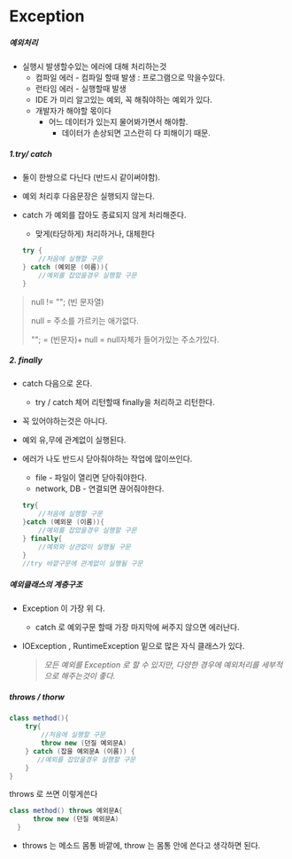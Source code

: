 # Exception

##### 예외처리

- 실행시 발생할수있는 에러에 대해 처리하는것
  - 컴파일 에러 - 컴파일 할때 발생 : 프로그램으로 막을수있다.
  - 런타임 에러 - 실행할때 발생 
  - IDE 가 미리 알고있는 예외, 꼭 해줘야하는 예외가 있다.
  - 개발자가 해야할 몫이다 
    - 어느 데이터가 있는지 물어봐가면서 해야함.
      - 데이터가 손상되면 고스란히 다 피해이기 때문.

##### 1.try/ catch

- 둘이 한쌍으로 다닌다 (반드시 같이써야함).

- 예외 처리후 다음문장은 실행되지 않는다.

- catch 가 예외를 잡아도 종료되지 않게 처리해준다.

  - 맞게(타당하게) 처리하거나, 대체한다

  ```java
  try {
      //처음에 실행할 구문
  } catch (예외문 (이름)){
      //예외를 잡았을경우 실행할 구문
  }
  ```

  

>null != ""; (빈 문자열)
>
>null = 주소를 가르키는 애가없다.
>
>""; = (빈문자)+ null = null자체가 들어가있는 주소가있다.



##### 2. finally

- catch 다음으로 온다.
  - try / catch 체어 리턴할때 finally을 처리하고 리턴한다.

- 꼭 있어야하는것은 아니다.
- 예외 유,무에 관계없이 실행된다. 
- 에러가 나도 반드시 닫아줘야하는 작업에 많이쓰인다.
  - file - 파일이 열리면 닫아줘야한다.
  - network, DB - 연결되면 끊어줘야한다.

  ```java
  try{
      //처음에 실행할 구문
  }catch (예외문 (이름)){
      //예외를 잡았을경우 실행할 구문
  } finally{
      //예외와 상관없이 실행될 구문
  }
  //try 바깥구문에 관계없이 실행될 구문
  ```

  

##### 예외클래스의 계층구조

- Exception 이 가장 위 다.
  - catch 로 예외구문 할때 가장 마지막에 써주지 않으면 에러난다.

- IOException , RuntimeException 밑으로 많은 자식 클래스가 있다.

  > *모든 예외를 Exception 로 할 수 있지만, 다양한 경우에 예외처리를 세부적으로 해주는것이 좋다.*



##### throws / thorw

```java 
class method(){
    try{
        //처음에 실행할 구문
        throw new (던질 예외문A)
    } catch (잡을 예외문A (이름)) {
       //예외를 잡았을경우 실행할 구문
    }
}
```

throws 로 쓰면 이렇게쓴다

```java
class method() throws 예외문A{
      throw new (던질 예외문A)
  }
```

- throws 는 메소드 몸통 바깥에, throw 는 몸통 안에 쓴다고 생각하면 된다.
